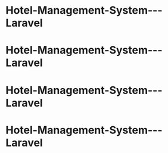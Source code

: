 # Hotel-Management-System---Laravel
# Hotel-Management-System---Laravel
# Hotel-Management-System---Laravel
# Hotel-Management-System---Laravel
